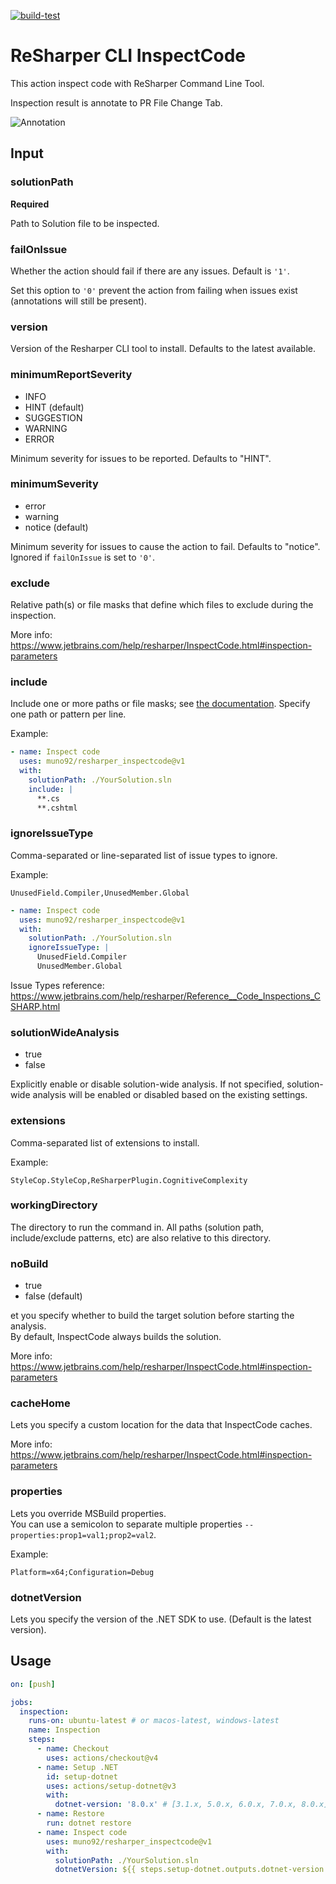 [![build-test](https://github.com/muno92/resharper_inspectcode/actions/workflows/test.yml/badge.svg)](https://github.com/muno92/resharper_inspectcode/actions/workflows/test.yml)

# ReSharper CLI InspectCode

This action inspect code with ReSharper Command Line Tool.

Inspection result is annotate to PR File Change Tab.

![Annotation](annotation.png)

## Input

### solutionPath

**Required**

Path to Solution file to be inspected.

### failOnIssue

Whether the action should fail if there are any issues. Default is `'1'`.

Set this option to `'0'` prevent the action from failing when issues exist (annotations will still be present).

### version

Version of the Resharper CLI tool to install. Defaults to the latest available.

### minimumReportSeverity

- INFO
- HINT (default)
- SUGGESTION
- WARNING
- ERROR

Minimum severity for issues to be reported. Defaults to "HINT".

### minimumSeverity

- error
- warning
- notice (default)

Minimum severity for issues to cause the action to fail. Defaults to "notice". Ignored if `failOnIssue` is set to `'0'`.

### exclude

Relative path(s) or file masks that define which files to exclude during the inspection.

More info: https://www.jetbrains.com/help/resharper/InspectCode.html#inspection-parameters

### include

Include one or more paths or file masks; see [the documentation][include-arg]. Specify one path or
pattern per line.

Example:

```yml
- name: Inspect code
  uses: muno92/resharper_inspectcode@v1
  with:
    solutionPath: ./YourSolution.sln
    include: |
      **.cs
      **.cshtml
```

[include-arg]: https://www.jetbrains.com/help/resharper/InspectCode.html#inspection-parameters

### ignoreIssueType

Comma-separated or line-separated list of issue types to ignore.

Example:

```text
UnusedField.Compiler,UnusedMember.Global
```

```yml
- name: Inspect code
  uses: muno92/resharper_inspectcode@v1
  with:
    solutionPath: ./YourSolution.sln
    ignoreIssueType: |
      UnusedField.Compiler
      UnusedMember.Global
```

Issue Types reference: https://www.jetbrains.com/help/resharper/Reference__Code_Inspections_CSHARP.html

### solutionWideAnalysis

- true
- false

Explicitly enable or disable solution-wide analysis. If not specified, solution-wide analysis will
be enabled or disabled based on the existing settings.

### extensions

Comma-separated list of extensions to install.

Example:

```text
StyleCop.StyleCop,ReSharperPlugin.CognitiveComplexity
```

### workingDirectory

The directory to run the command in. All paths (solution path, include/exclude patterns, etc) are
also relative to this directory.

### noBuild

- true
- false (default)

et you specify whether to build the target solution before starting the analysis.  
By default, InspectCode always builds the solution.

More info: https://www.jetbrains.com/help/resharper/InspectCode.html#inspection-parameters

### cacheHome

Lets you specify a custom location for the data that InspectCode caches.

More info: https://www.jetbrains.com/help/resharper/InspectCode.html#inspection-parameters

### properties

Lets you override MSBuild properties.  
You can use a semicolon to separate multiple properties `--properties:prop1=val1;prop2=val2`.

Example:

```text
Platform=x64;Configuration=Debug
```

### dotnetVersion

Lets you specify the version of the .NET SDK to use.
(Default is the latest version).

## Usage

```yaml
on: [push]

jobs:
  inspection:
    runs-on: ubuntu-latest # or macos-latest, windows-latest
    name: Inspection
    steps:
      - name: Checkout
        uses: actions/checkout@v4
      - name: Setup .NET
        id: setup-dotnet
        uses: actions/setup-dotnet@v3
        with:
          dotnet-version: '8.0.x' # [3.1.x, 5.0.x, 6.0.x, 7.0.x, 8.0.x]
      - name: Restore
        run: dotnet restore
      - name: Inspect code
        uses: muno92/resharper_inspectcode@v1
        with:
          solutionPath: ./YourSolution.sln
          dotnetVersion: ${{ steps.setup-dotnet.outputs.dotnet-version }}
```
